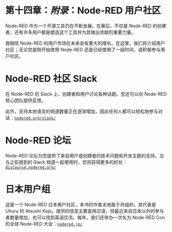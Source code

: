 # 第十四章：*附录*：Node-RED 用户社区

Node-RED 作为一个开源工具仍在不断发展。在幕后，不仅是 Node-RED 的创建者，还有许多用户都是塑造这个工具并为其做出贡献的重要力量。

我相信 Node-RED 的用户市场在未来会有更大的增长。在这里，我们将介绍用户社区；无论您是刚开始使用 Node-RED 还是已经使用了一段时间，请积极参与用户社区。

# Node-RED 社区 Slack

在 Node-RED 的 Slack 上，创建者和用户讨论各种话题。您还可以向 Node-RED 核心团队提供反馈。

此外，支持本地语言的频道数量正在逐渐增加，因此任何人都可以轻松地参与对话：[`nodered.org/slack/`](https://nodered.org/slack/)

# Node-RED 论坛

Node-RED 论坛为您提供了来自用户或创建者的技术问题和开发主题的支持。当与之前提到的 Slack 频道一起使用时，您将获得更多的好处：[`discourse.nodered.org/`](https://discourse.nodered.org/)

# 日本用户组

这是一个 Node-RED 日本用户社区，本书的作者太地属于并组织。其代表是 Uhuru 的 Atsushi Kojo。提供的信息主要是用日语，但最近来自日本以外的参与者数量增加，也可以找到英语交流。每年，我们还举办一次名为 Node-RED Con 的全球 Node-RED 大会：[`nodered.jp/`](https://nodered.jp/)

